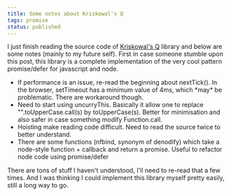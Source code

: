 ```yaml
---
title: Some notes about Kriskowal's Q
tags: promise
status: published
---
```


I just finish reading the source code of <a href="https://github.com/kriskowal/q">Kriskowal's Q</a> library and below are some notes (mainly to my future self).
First in case someone stumble upon this post, this library is a complete implementation of the very cool pattern promise/defer for javascript and node.
<ul>
	<li>If performance is an issue, re-read the beginning about nextTick(). In the browser, setTimeout has a minimum value of 4ms, which *may* be problematic. There are workaround though.</li>
	<li>Need to start using uncurryThis. Basically it allow one to replace "".toUpperCase.call(s) by toUpperCase(s). Better for minimisation and also safer in case something modify Function.call.</li>
	<li>Hoisting make reading code difficult. Need to read the source twice to better understand.</li>
	<li>There are some functions (nfbind, synonym of denodify) which take a node-style function + callback and return a promise. Useful to refactor node code using promise/defer</li>
</ul>
There are tons of stuff I haven't understood, I'll need to re-read that a few times. And I was thinking I could implement this library myself pretty easily, still a long way to go.